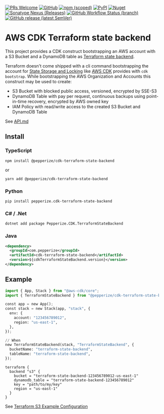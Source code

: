 [![PRs Welcome](https://img.shields.io/badge/PRs-welcome-brightgreen.svg?style=flat-square)](https://makeapullrequest.com)
[![GitHub](https://img.shields.io/github/license/pepperize/cdk-terraform-state-backend?style=flat-square)](https://github.com/pepperize/cdk-terraform-state-backend/blob/main/LICENSE)
[![npm (scoped)](https://img.shields.io/npm/v/@pepperize/cdk-terraform-state-backend?style=flat-square)](https://www.npmjs.com/package/@pepperize/cdk-terraform-state-backend)
[![PyPI](https://img.shields.io/pypi/v/pepperize.cdk-terraform-state-backend?style=flat-square)](https://pypi.org/project/pepperize.cdk-terraform-state-backend/)
[![Nuget](https://img.shields.io/nuget/v/Pepperize.CDK.TerraformStateBackend?style=flat-square)](https://www.nuget.org/packages/Pepperize.CDK.TerraformStateBackend/)
[![Sonatype Nexus (Releases)](https://img.shields.io/nexus/r/com.pepperize/cdk-terraform-state-backend?server=https%3A%2F%2Fs01.oss.sonatype.org%2F&style=flat-square)](https://s01.oss.sonatype.org/content/repositories/releases/com/pepperize/cdk-terraform-state-backend/)
[![GitHub Workflow Status (branch)](https://img.shields.io/github/actions/workflow/status/pepperize/cdk-terraform-state-backend/release.yml?banch=main&label=release&style=flat-square)](https://github.com/pepperize/cdk-terraform-state-backend/actions/workflows/release.yml)
[![GitHub release (latest SemVer)](https://img.shields.io/github/v/release/pepperize/cdk-terraform-state-backend?sort=semver&style=flat-square)](https://github.com/pepperize/cdk-terraform-state-backend/releases)

# AWS CDK Terraform state backend

This project provides a CDK construct bootstrapping an AWS account with a S3 Bucket and a DynamoDB table as [Terraform state backend](https://www.terraform.io/docs/language/settings/backends/s3.html).

Terraform doesn't come shipped with a cli command bootstrapping the account for [State Storage and Locking](https://www.terraform.io/docs/language/state/backends.html)
like [AWS CDK](https://docs.aws.amazon.com/cdk/latest/guide/cli.html#cli-bootstrap) provides with `cdk bootstrap`.
While bootstrapping the AWS Organization and Accounts this construct may be used to create:

* S3 Bucket with blocked public access, versioned, encrypted by SSE-S3
* DynamoDB Table with pay per request, continuous backups using point-in-time recovery, encrypted by AWS owned key
* IAM Policy with read/write access to the created S3 Bucket and DynamoDB Table

See [API.md](https://github.com/pepperize/cdk-terraform-state-backend/blob/main/API.md)

## Install

### TypeScript

```shell
npm install @pepperize/cdk-terraform-state-backend
```

or

```shell
yarn add @pepperize/cdk-terraform-state-backend
```

### Python

```shell
pip install pepperize.cdk-terraform-state-backend
```

### C# / .Net

```
dotnet add package Pepperize.CDK.TerraformStateBackend
```

### Java

```xml
<dependency>
  <groupId>com.pepperize</groupId>
  <artifactId>cdk-terraform-state-backend</artifactId>
  <version>${cdkTerraformStateBackend.version}</version>
</dependency>
```

## Example

```python
import { App, Stack } from "@aws-cdk/core";
import { TerraformStateBackend } from "@pepperize/cdk-terraform-state-backend";

const app = new App();
const stack = new Stack(app, "stack", {
  env: {
    account: "123456789012",
    region: "us-east-1",
  },
});

// When
new TerraformStateBackend(stack, "TerraformStateBackend", {
  bucketName: "terraform-state-backend",
  tableName: "terraform-state-backend",
});
```

```hcl
terraform {
  backend "s3" {
    bucket = "terraform-state-backend-123456789012-us-east-1"
    dynamodb_table = "terraform-state-backend-123456789012"
    key = "path/to/my/key"
    region = "us-east-1"
  }
}
```

See [Terraform S3 Example Configuration](https://www.terraform.io/docs/language/settings/backends/s3.html#example-configuration)
